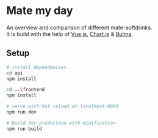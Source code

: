 # Mate my day
An overview and comparison of different mate-softdrinks.  
It is build with the help of [Vue.js](https://vuejs.org/), [Chart.js](http://www.chartjs.org/) & [Bulma](https://bulma.io://bulma.io/).

## Setup
``` bash
# install dependencies
cd api
npm install

cd ..\frontend
npm install

# serve with hot reload at localhost:8080
npm run dev

# build for production with minification
npm run build
```
